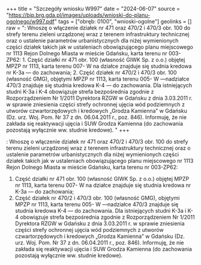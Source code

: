 +++
title = "Szczegóły wniosku W997"
date = "2024-06-07"
source = "https://bip.brg.gda.pl/images/uploads/wnioski-do-planu-ogolnego/w997.pdf"
tags = ["obręb: 0100", "wnioski-ogolne"]
geolinks = []
raw = ": Wnoszę o włączenie działek nr 471 oraz 470/2 i 470/3 obr. 100 do strefy terenu zieleni urządzonej wraz z terenem infrastruktury technicznej oraz o ustalenie parametrów urbanistycznych dla niżej wymienionych części działek takich jak w ustaleniach obowiązującego planu miejscowego nr 1113 Rejon Dolnego Miasta w mieście Gdańsku, karta terenu nr 003-ZP62: 1. Część działki nr 471 obr. 100 (własność GIWK Sp. z o.o.) objętej MPZP nr 1113, karta terenu 007- W na działce znajduje się studnia kredowa nr K-3a — do zachowania; 2. Część działek nr 470/2 i 470/3 obr. 100 (własność GMG), objętymi MPZP nr 1113, karta terenu 005- W —nadziałce 470/3 znajduje się studnia kredowa K-4 — do zachowania. Dla istniejących studni K-3a i K-4 obowiązuje strefa bezpośrednia zgodnie z Rozporządzeniem Nr 1/2011 Dyrektora RZGW w Gdańsku z dnia 3.03.2011 r. w sprawie zniesienia części strefy ochronnej ujęcia wód podziemnych z utworów czwartorzędowych i kredowych „Grodza Kamienna” w Gdańsku (Dz. urz. Woj. Pom. Nr 37 z dn. 06.04.2011 r., poz. 846). Informuję, że nie zakłada się reaktywacji ujęcia i SUW Grodza Kamienna (do zachowania pozostają wyłącznie ww. studnie kredowe). "
+++

: Wnoszę o włączenie działek nr 471 oraz 470/2 i 470/3 obr. 100 do strefy terenu zieleni urządzonej
wraz z terenem infrastruktury technicznej oraz o ustalenie parametrów urbanistycznych dla niżej wymienionych
części działek takich jak w ustaleniach obowiązującego planu miejscowego nr 1113 Rejon Dolnego Miasta
w mieście Gdańsku, karta terenu nr 003-ZP62:
1. Część działki nr 471 obr. 100 (własność GIWK Sp. z o.o.) objętej MPZP nr 1113, karta terenu 007-
W na działce znajduje się studnia kredowa nr K-3a — do zachowania;
2. Część działek nr 470/2 i 470/3 obr. 100 (własność GMG), objętymi MPZP nr 1113, karta terenu 005-
W —nadziałce 470/3 znajduje się studnia kredowa K-4 — do zachowania.
Dla istniejących studni K-3a i K-4 obowiązuje strefa bezpośrednia zgodnie z Rozporządzeniem Nr 1/2011
Dyrektora RZGW w Gdańsku z dnia 3.03.2011 r. w sprawie zniesienia części strefy ochronnej ujęcia wód
podziemnych z utworów czwartorzędowych i kredowych „Grodza Kamienna” w Gdańsku (Dz. urz. Woj. Pom.
Nr 37 z dn. 06.04.2011 r., poz. 846).
Informuję, że nie zakłada się reaktywacji ujęcia i SUW Grodza Kamienna (do zachowania pozostają wyłącznie
ww. studnie kredowe).



